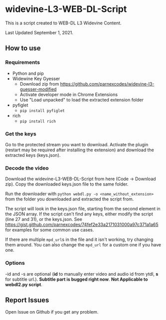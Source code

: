 # widevine-L3-WEB-DL-Script
This is a script created to WEB-DL L3 Widevine Content.

Last Updated September 1, 2021.


## How to use
### Requirements
* Python and pip
* Widewine Key Gyesser
  * Download zip from https://github.com/parnexcodes/widevine-l3-guesser-modified
  * Activate developer mode in Chrome Extensions
  * Use "Load unpacked" to load the extracted extension folder
* pyfiglet
  * `pip install pyfiglet`
* rich
  * `pip install rich`

### Get the keys
Go to the protected stream you want to download. Activate the plugin (restart may be required after installing the extension) and download the extracted keys (keys.json).

### Decode the video
Download the widevine-L3-WEB-DL-Script from here (Code -> Download zip). Copy the downloaded keys.json file to the same folder.

Run the downloader with `python webdl.py -o <name_without_extension>` from the folder you downloaded and extracted the script from.

The script will look in the keys.json file, starting from the second element in the JSON array. If the script can't find any keys, either modify the script (line 27 and 31), or the keys.json. See <https://gist.github.com/parnexcodes/74fef2e33a2171031000a97c371a1a65> for examples for some common use cases.

If there are multiple `mpd_url`s in the file and it isn't working, try changing them around. You can also change the `mpd_url` for a custom one if you have one.

### Options
-id and -s are optional (**id** to manually enter video and audio id from ytdl, **s** for subtitle url.). **Subtitle part is bugged right now**. **Not Applicable to webdl2.py script**.

## Report Issues

Open Issue on Github if you get any problem.
